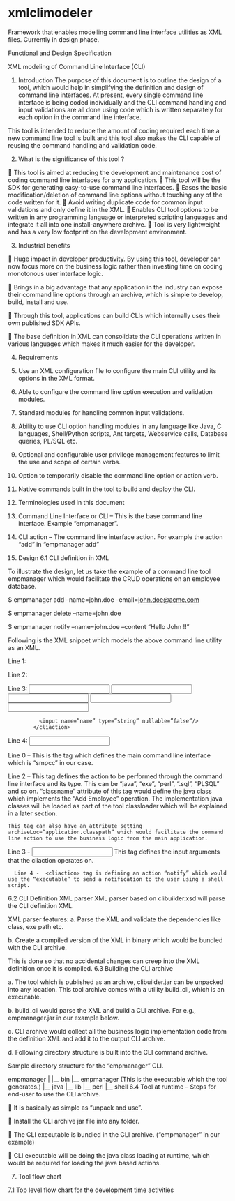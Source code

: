 # xmlclimodeler
Framework that enables modelling command line interface utilities as XML files. Currently in design phase.

Functional and Design Specification

XML modeling of Command Line Interface (CLI)

1.	Introduction
The purpose of this document is to outline the design of a tool, which would help in simplifying the definition and design of command line interfaces. At present, every single command line interface is being coded individually and the CLI command handling and input validations are all done using code which is written separately for each option in the command line interface. 

This tool is intended to reduce the amount of coding required each time a new command line tool is built and this tool also makes the CLI capable of reusing the command handling and validation code.

2.	What is the significance of this tool ?

	This tool is aimed at reducing the development and maintenance cost of coding command line interfaces for any application.
	This tool will be the SDK for generating easy-to-use command line interfaces.
	Eases the basic modification/deletion of command line options without touching any of the code written for it.
	Avoid writing duplicate code for common input validations and only define it in the XML.
	Enables CLI tool options to be written in any programming language or interpreted scripting languages and integrate it all into one install-anywhere archive.
	Tool is very lightweight and has a very low footprint on the development environment.

3.	Industrial benefits

	Huge impact in developer productivity. By using this tool, developer can now focus more on the business logic rather than investing time on coding monotonous user interface logic.

	Brings in a big advantage that any application in the industry can expose their command line options through an archive, which is simple to develop, build, install and use.

	Through this tool, applications can build CLIs which internally uses their own published SDK APIs.

	The base definition in XML can consolidate the CLI operations written in various languages which makes it much easier for the developer.

4.	Requirements

1.	Use an XML configuration file to configure the main CLI utility and its options in the XML format.
2.	Able to configure the command line option execution and validation modules.
3.	Standard modules for handling common input validations.
4.	Ability to use CLI option handling modules in any language like Java, C languages, Shell/Python scripts, Ant targets, Webservice calls, Database queries, PL/SQL etc.
5.	Optional and configurable user privilege management features to limit the use and scope of certain verbs.
6.	Option to temporarily disable the command line option or action verb.
7.	Native commands built in the tool to build and deploy the CLI.

5.	Terminologies used in this document

1.	Command Line Interface or CLI – This is the base command line interface. Example “empmanager”.

2.	CLI action – The command line interface action. For example the action “add” in “empmanager add”

6.	Design
6.1	CLI definition in XML

To illustrate the design, let us take the example of a command line tool empmanager which would facilitate the CRUD operations on an employee database.

$ empmanager  add –name=john.doe –email=john.doe@acme.com

$ empmanager delete –name=john.doe

$ empmanager notify –name=john.doe –content “Hello John !!”


Following is the XML snippet which models the above command line utility as an XML.


Line 1: <cli name=”empmanager”>

Line 2:    <cliaction name=”add”
     type=”java” 
     class=”com.example.AddEmp” 
     archiveLoc=”/tmp/emp1.jar”/>

Line 3:	       <input name=”name” type=”string” nullable=”false”/>
		       <input name=”age” type=”number” nullable=”false”/>
		       <input name=”email” type=”string” nullable=”false”/>
		       <input name=”dob” type=”date” nullable=”true”/>
		       <input name=”zipcode” type=”number” nullable=”true”/>
</cliaction>

<cliaction name=”delete” 
    type=”java” 
    class=”com.example.DeleteEmp”      
    archiveLoc=”application.classpath”/>

		      <input name=”name” type=”string” nullable=”false”/>
	        </cliaction>

Line 4:   <cliaction name=”notify” 
                                 type=”exe” 
    executable=”/scratch/send_mail_to_user.ksh”/>
		    <input name=”name” type=”string” nullable=”false”/>
	        </cliaction>
             </cli>


Line 0 – <cli> This is the tag which defines the main command line interface 		           which is “smpcc” in our case.

Line 2 – 	<cliaction> This tag defines the action to be performed through the command line interface and its type. This can be “java”, “exe”, “perl”, “.sql”, “PLSQL” and so on. “classname” attribute of this tag would define the java class which implements the “Add Employee” operation. The implementation java classes will be loaded as part of the tool classloader which will be explained in a later section.

	This tag can also have an attribute setting archiveLoc=”application.classpath” which would facilitate the command line action to use the business logic from the main application.
	

Line 3 - 	<input> This tag defines the input arguments that the cliaction operates on.

      Line 4 - 	<cliaction> tag is defining an action “notify” which would use the “executable” to send a notification to the user using a shell script.

6.2	CLI Definition XML parser
XML parser based on clibuilder.xsd will parse the CLI definition XML.

XML parser features:
a.	Parse the XML and validate the dependencies like class, exe path etc.

b.	Create a compiled version of the XML in binary which would be bundled with the CLI archive. 

This is done so that no accidental changes can creep into the XML definition once it is compiled.
6.3	Building the CLI archive

a.	The tool which is published as an archive, clibuilder.jar can be unpacked into any location. This tool archive comes with a utility build_cli, which is an executable.

b.	build_cli would parse the XML and build a CLI archive. For e.g., empmanager.jar in our example below.

c.	CLI archive would collect all the business logic implementation code from the definition XML and add it to the output CLI archive.

d.	Following directory structure is built into the CLI command archive.

Sample directory structure for the “empmanager” CLI.

empmanager |
		 |__ bin
			 |__ empmanager (This is the executable which the tool generates.)
		 |__ java
		 |__ lib
		 |__ perl
		 |__ shell
6.4	Tool at runtime – Steps for end-user to use the CLI archive.

	It is basically as simple as “unpack and use”.

	Install the CLI archive jar file into any folder.

	The CLI executable is bundled in the CLI archive. (“empmanager” in our example)

	CLI executable will be doing the java class loading at runtime, which would be required for loading the java based actions.





7.	Tool flow chart

7.1	Top level flow chart for the development time activities



